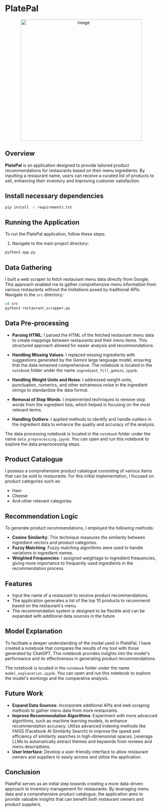 # PlatePal

<div style="text-align: center;">
    <img width="400" alt="image" src="https://github.com/user-attachments/assets/bd4161cb-ccae-44e6-b681-b7a4c09fac54">
</div>

## Overview
**PlatePal** is an application designed to provide tailored product recommendations for restaurants based on their menu ingredients. By inputting a restaurant name, users can receive a curated list of products to sell, enhancing their inventory and improving customer satisfaction.

## Install necessary dependencies
```bash
pip install -r requirements.txt
```
## Running the Application

To run the PlatePal application, follow these steps:

1. Navigate to the main project directory:
```bash
python3 app.py
```

## Data Gathering
I built a web scraper to fetch restaurant menu data directly from Google. This approach enabled me to gather comprehensive menu information from various restaurants without the limitations posed by traditional APIs.
Navigate to the `src` directory:
   ```bash
   cd src
python3 restaurant_scrapper.py
```


## Data Pre-processing
- **Parsing HTML**: I parsed the HTML of the fetched restaurant menu data to create mappings between restaurants and their menu items. This structured approach allowed for easier analysis and recommendations.

- **Handling Missing Values**: I replaced missing ingredients with suggestions generated by the Gemini large language model, ensuring that the data remained comprehensive. The notebook is located in the `notebook` folder under the name `ingredient_fill_gemini.ipynb`. 

- **Handling Weight Units and Noise**: I addressed weight units, punctuation, numerics, and other extraneous noise in the ingredient strings to standardize the data format.

- **Removal of Stop Words**: I implemented techniques to remove stop words from the ingredient lists, which helped in focusing on the most relevant terms.

- **Handling Outliers**: I applied methods to identify and handle outliers in the ingredient data to enhance the quality and accuracy of the analysis.

The data processing notebook is located in the `notebook` folder under the name `data_preprocessing.ipynb`. You can open and run this notebook to explore the data preprocessing steps.

## Product Catalogue
I possess a comprehensive product catalogue consisting of various items that can be sold to restaurants. For this initial implementation, I focused on product categories such as:
- Ham
- Cheese
- And other relevant categories

## Recommendation Logic
To generate product recommendations, I employed the following methods:
- **Cosine Similarity**: This technique measures the similarity between ingredient vectors and product categories.
- **Fuzzy Matching**: Fuzzy matching algorithms were used to handle variations in ingredient names.
- **Weighted Frequencies**: I assigned weightage to ingredient frequencies, giving more importance to frequently used ingredients in the recommendation process.

## Features
- Input the name of a restaurant to receive product recommendations.
- The application generates a list of the top 10 products to recommend based on the restaurant's menu.
- The recommendation system is designed to be flexible and can be expanded with additional data sources in the future.


## Model Explanation
To facilitate a deeper understanding of the model used in PlatePal, I have created a notebook that compares the results of my tool with those generated by ChatGPT. This notebook provides insights into the model's performance and its effectiveness in generating product recommendations.

The notebook is located in the `notebook` folder under the name `model_explanation.ipynb`. You can open and run this notebook to explore the model's workings and the comparative analysis.
## Future Work
- **Expand Data Sources**: Incorporate additional APIs and web scraping methods to gather menu data from more restaurants.
- **Improve Recommendation Algorithms**: Experiment with more advanced algorithms, such as machine learning models, to enhance recommendation accuracy. Utilize advanced indexing methods like FAISS (Facebook AI Similarity Search) to improve the speed and efficiency of similarity searches in high-dimensional spaces. Leverage LLMs to automatically extract themes and keywords from reviews and menu descriptions.
- **User Interface**: Develop a user-friendly interface to allow restaurant owners and suppliers to easily access and utilize the application.

## Conclusion
PlatePal serves as an initial step towards creating a more data-driven approach to inventory management for restaurants. By leveraging menu data and a comprehensive product catalogue, the application aims to provide valuable insights that can benefit both restaurant owners and product suppliers.
